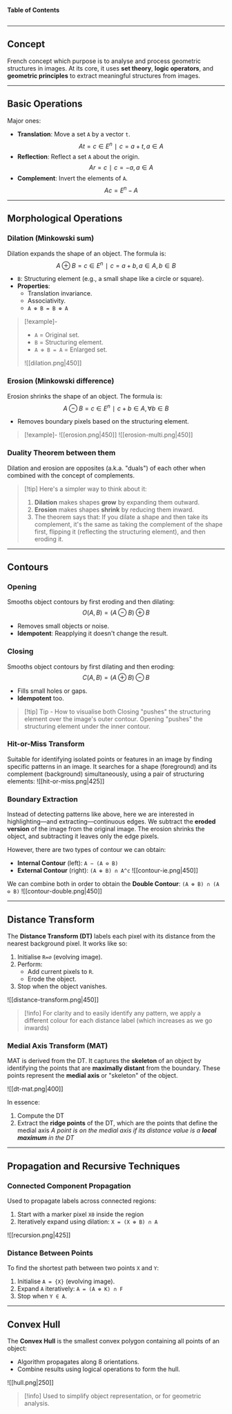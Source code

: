 **Table of Contents**
```table-of-contents
```

****
## Concept

French concept which purpose is to analyse and process geometric structures in images.
At its core, it uses **set theory**, **logic operators**, and **geometric principles** to extract meaningful structures from images.


***
## Basic Operations

Major ones:
- **Translation**: Move a set `A` by a vector `t`. $$At={c∈E^n∣c=a+t,a∈A}$$
- **Reflection**: Reflect a set `A` about the origin. $$Ar={c∣c=−a,a∈A}$$
- **Complement**: Invert the elements of `A`. $$Ac=E^n−A$$

***
## Morphological Operations

### Dilation (Minkowski sum)

Dilation expands the shape of an object. The formula is: $$A⊕B={c∈E^n∣c=a+b,a∈A,b∈B}$$
- `B`: Structuring element (e.g., a small shape like a circle or square).
- **Properties**:
    - Translation invariance.
    - Associativity.
    - `A ⊕ B = B ⊕ A`

> [!example]-
> - `A` = Original set.
> - `B` = Structuring element.
> - `A ⊕ B = A` = Enlarged set.
>
> ![[dilation.png|450]]

### Erosion (Minkowski difference)

Erosion shrinks the shape of an object. The formula is: $$A⊖B={c∈E^n∣c+b∈A,∀b∈B}$$
- Removes boundary pixels based on the structuring element.

> [!example]-
> ![[erosion.png|450]]
> ![[erosion-multi.png|450]]

### Duality Theorem between them

Dilation and erosion are opposites (a.k.a. "duals") of each other when combined with the concept of complements.

> [!tip] Here's a simpler way to think about it:
>1. **Dilation** makes shapes **grow** by expanding them outward.
>2. **Erosion** makes shapes **shrink** by reducing them inward.
>3. The theorem says that:
  >  If you dilate a shape and then take its complement, it's the same as taking the complement of the shape first, flipping it (reflecting the structuring element), and then eroding it.


***
## Contours

### Opening

Smooths object contours by first eroding and then dilating: $$O(A,B)=(A⊖B)⊕B$$
- Removes small objects or noise.
- **Idempotent**: Reapplying it doesn't change the result.

### Closing

Smooths object contours by first dilating and then eroding: $$C(A,B)=(A⊕B)⊖B$$
- Fills small holes or gaps.
- **Idempotent** too.

> [!tip] Tip - How to visualise both
> Closing "pushes" the structuring element over the image's outer contour.
> Opening "pushes" the structuring element under the inner contour.

### Hit-or-Miss Transform

Suitable for identifying isolated points or features in an image by finding specific patterns in an image.
It searches for a shape (foreground) and its complement (background) simultaneously, using a pair of structuring elements:
![[hit-or-miss.png|425]]

### Boundary Extraction

Instead of detecting patterns like above, here we are interested in highlighting—and extracting—continuous edges.
We subtract the **eroded version** of the image from the original image. The erosion shrinks the object, and subtracting it leaves only the edge pixels.

However, there are two types of contour we can obtain:
- **Internal Contour** (left): `A − (A ⊖ B)`
- **External Contour** (right): `(A ⊕ B) ∩ A^c`
![[contour-ie.png|450]]

We can combine both in order to obtain the **Double Contour**: `(A ⊕ B) ∩ (A ⊖ B)`
![[contour-double.png|450]]


***
## Distance Transform

The **Distance Transform (DT)** labels each pixel with its distance from the nearest background pixel. It works like so:
1. Initialise `R=∅` (evolving image).
2. Perform:
    - Add current pixels to `R`.
    - Erode the object.
3. Stop when the object vanishes.

![[distance-transform.png|450]]
> [!info] 
> For clarity and to easily identify any pattern, we apply a different colour for each distance label (which increases as we go inwards)

### Medial Axis Transform (MAT)

MAT is derived from the DT. It captures the **skeleton** of an object by identifying the points that are **maximally distant** from the boundary. 
These points represent the **medial axis** or "skeleton" of the object.

![[dt-mat.png|400]]

In essence:
1. Compute the DT
2. Extract the **ridge points** of the DT, which are the points that define the medial axis
    *A point is on the medial axis if its distance value is a **local maximum** in the DT*


***
## Propagation and Recursive Techniques

### Connected Component Propagation

Used to propagate labels across connected regions:
1. Start with a marker pixel `X0` inside the region
2. Iteratively expand using dilation: `X = (X ⊕ B) ∩ A`

![[recursion.png|425]]

### Distance Between Points

To find the shortest path between two points `X` and `Y`:
1. Initialise `A = {X}` (evolving image).
2. Expand `A` iteratively: `A = (A ⊕ K) ∩ F`
3. Stop when `Y ∈ A`.


***
## Convex Hull

The **Convex Hull** is the smallest convex polygon containing all points of an object:
- Algorithm propagates along 8 orientations.
- Combine results using logical operations to form the hull.

![[hull.png|250]]
> [!info]
> Used to simplify object representation, or for geometric analysis.

